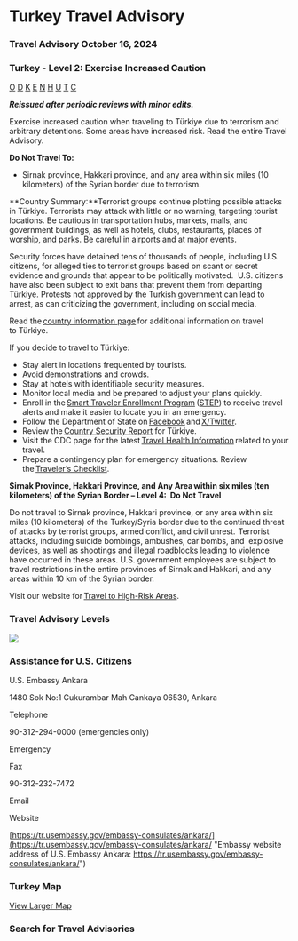# Turkey Travel Advisory

### Travel Advisory October 16, 2024

### Turkey - Level 2: Exercise Increased Caution

[O](javascript:void(0); "Tool Tip: Other")
[D](javascript:void(0); "Tool Tip: Wrongful Detention")
[K](javascript:void(0); "Tool Tip: Kidnap and Hostage")
[E](javascript:void(0); "Tool Tip: Event")
[N](javascript:void(0); "Tool Tip: Disaster")
[H](javascript:void(0); "Tool Tip: Health")
[U](javascript:void(0); "Tool Tip: Civil Unrest")
[T](javascript:void(0); "Tool Tip: Terrorism")
[C](javascript:void(0); "Tool Tip: Crimes")

***Reissued after periodic reviews with minor edits.***

Exercise increased caution when traveling to Türkiye due to terrorism and arbitrary detentions. Some areas have increased risk. Read the entire Travel Advisory.

**Do Not Travel To:**

* Sirnak province, Hakkari province, and any area within six miles (10 kilometers) of the Syrian border due to terrorism.

**Country Summary:**Terrorist groups continue plotting possible attacks in Türkiye. Terrorists may attack with little or no warning, targeting tourist locations. Be cautious in transportation hubs, markets, malls, and government buildings, as well as hotels, clubs, restaurants, places of worship, and parks. Be careful in airports and at major events.

Security forces have detained tens of thousands of people, including U.S. citizens, for alleged ties to terrorist groups based on scant or secret evidence and grounds that appear to be politically motivated.  U.S. citizens have also been subject to exit bans that prevent them from departing Türkiye. Protests not approved by the Turkish government can lead to arrest, as can criticizing the government, including on social media.

Read the [country information page](https://travel.state.gov/content/travel/en/international-travel/International-Travel-Country-Information-Pages/Turkey.html) for additional information on travel to Türkiye.

If you decide to travel to Türkiye:

* Stay alert in locations frequented by tourists.
* Avoid demonstrations and crowds.
* Stay at hotels with identifiable security measures.
* Monitor local media and be prepared to adjust your plans quickly.
* Enroll in the [Smart Traveler Enrollment Program](https://step.state.gov/step/) ([STEP](https://step.state.gov/step/)) to receive travel alerts and make it easier to locate you in an emergency.
* Follow the Department of State on [Facebook](https://www.facebook.com/travelgov) and [X/Twitter](http://www.twitter.com/travelgov).
* Review the [Country Security Report](https://www.osac.gov/Country/Turkey/Detail) for Türkiye.
* Visit the CDC page for the latest [Travel Health Information](https://wwwnc.cdc.gov/travel/destinations/list) related to your travel.
* Prepare a contingency plan for emergency situations. Review the [Traveler’s Checklist](https://travel.state.gov/content/travel/en/international-travel/before-you-go/travelers-checklist.html).

**Sirnak Province, Hakkari Province, and Any Area within six miles (ten kilometers) of the Syrian Border – Level 4:  Do Not Travel**

Do not travel to Sirnak province, Hakkari province, or any area within six miles (10 kilometers) of the Turkey/Syria border due to the continued threat of attacks by terrorist groups, armed conflict, and civil unrest.  Terrorist attacks, including suicide bombings, ambushes, car bombs, and  explosive devices, as well as shootings and illegal roadblocks leading to violence have occurred in these areas. U.S. government employees are subject to travel restrictions in the entire provinces of Sirnak and Hakkari, and any areas within 10 km of the Syrian border.

Visit our website for [Travel to High-Risk Areas](/content/travel/en/international-travel/before-you-go/travelers-with-special-considerations/high-risk-travelers.html).

### Travel Advisory Levels

[![](/content/dam/NEWTravelAssets/images/travel-levelv1.svg)](/content/travel/en/international-travel/before-you-go/about-our-new-products.html "Travel Advisory Levels")

### Assistance for U.S. Citizens

U.S. Embassy Ankara

1480 Sok No:1 Cukurambar Mah Cankaya 06530, Ankara

Telephone

90-312-294-0000 (emergencies only)

Emergency

Fax

90-312-232-7472

Email

Website

[https://tr.usembassy.gov/embassy-consulates/ankara/](https://tr.usembassy.gov/embassy-consulates/ankara/ "Embassy website address of U.S. Embassy Ankara: https://tr.usembassy.gov/embassy-consulates/ankara/")

### Turkey Map

[View Larger Map](https://travelmaps.state.gov/TSGMap/?extent=22.769017922,33.47626184,46.584526629,44.298798663 "Map of Turkey")



### Search for Travel Advisories